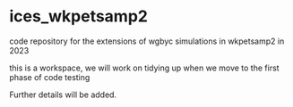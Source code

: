 # ices_wkpetsamp2
code repository for the extensions of wgbyc simulations in wkpetsamp2 in 2023

this is a workspace, we will work on tidying up when we move to the first phase of code testing

Further details will be added.
